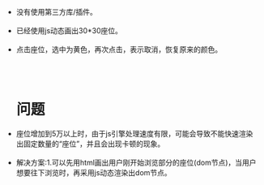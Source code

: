 <ul>
<li>没有使用第三方库/插件。</li><br>
<li>已经使用js动态画出30*30座位。</li><br>
<li>点击座位，选中为黄色，再次点击，表示取消，恢复原来的颜色。</li><br>
</ul>
<br>
<ul>
<h1>问题</h1>
<li>座位增加到5万以上时，由于js引擎处理速度有限，可能会导致不能快速渲染出固定数量的“座位”，并且会出现卡顿的现象。</li><br>
<li>解决方案:1.可以先用html画出用户刚开始浏览部分的座位(dom节点)，当用户想要往下浏览时，再采用js动态渲染出dom节点。</li><br>
</ul>
